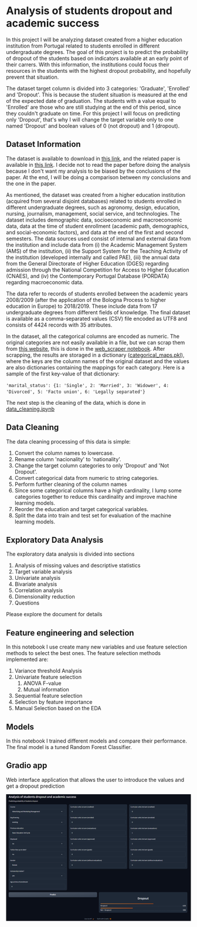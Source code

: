# Analysis of students dropout and academic success

In this project I will be analyzing dataset created from a higher education institution from Portugal related to students enrolled in different undergraduate degrees. The goal of this project is to predict the probability of dropout of the students based on indicators available at an early point of their carrers. With this information, the institutions could focus their resources in the students with the highest dropout probability, and hopefully prevent that situation.

The dataset target column is divided into 3 categories: 'Graduate', 'Enrolled' and 'Dropout'. This is because the student situation is measured at the end of the expected date of graduation. The students with a value equal to 'Enrolled' are those who are still studying at the end of this period, since they couldn't graduate on time. For this project I will focus on predicting only 'Dropout', that's why I will change the target variable only to one named 'Dropout' and boolean values of 0 (not dropout) and 1 (dropout).

## Dataset Information

The dataset is available to download in [this link](https://zenodo.org/record/5777340#.Y7FJotJBwUE), and the related paper is available in [this link](https://www.mdpi.com/2306-5729/7/11/146). I decide not to read the paper before doing the analysis because I don't want my analysis to be biased by the conclusions of the paper. At the end, I will be doing a comparison between my conclusions and the one in the paper.

As mentioned, the dataset was created from a higher education institution (acquired from several disjoint databases) related to students enrolled in different undergraduate degrees, such as agronomy, design, education, nursing, journalism, management, social service, and technologies. The dataset includes demographic data, socioeconomic and macroeconomic data, data at the time of student enrollment (academic path, demographics, and social-economic factors), and data at the end of the first and second semesters. The data sources used consist of internal and external data from the institution and include data from (i) the Academic Management System (AMS) of the institution, (ii) the Support System for the Teaching Activity of the institution (developed internally and called PAE), (iii) the annual data from the General Directorate of Higher Education (DGES) regarding admission through the National Competition for Access to Higher Education (CNAES), and (iv) the Contemporary Portugal Database (PORDATA) regarding macroeconomic data.

The data refer to records of students enrolled between the academic years 2008/2009 (after the application of the Bologna Process to higher education in Europe) to 2018/2019. These include data from 17 undergraduate degrees from different fields of knowledge. The final dataset is available as a comma-separated values (CSV) file encoded as UTF8 and consists of 4424 records with 35 attributes.

In the dataset, all the categorical columns are encoded as numeric. The original categories are not easily available in a file, but we can scrap them from [this website](https://valoriza.ipportalegre.pt/piaes/features-info-stats.html), this is done in the [web_scraper notebook](notebooks\web_scraper.ipynb). After scrapping, the results are storaged in a dictionary ([categorical_maps.pkl](data\categorical_maps.pkl)), where the keys are the column names of the original dataset and the values are also dictionaries containing the mappings for each category. Here is a sample of the first key-value of that dictionary:

`'marital_status': {1: 'Single',
              2: 'Married',
              3: 'Widower',
              4: 'Divorced',
              5: 'Facto union',
              6: 'Legally separated'}`

The next step is the cleaning of the data, which is done in [data_cleaning.ipynb](notebooks\data_cleaning.ipynb)

## Data Cleaning

The data cleaning processing of this data is simple:

1. Convert the column names to lowercase.
2. Rename column 'nacionality' to 'nationality'.
3. Change the target column categories to only 'Dropout' and 'Not Dropout'.
4. Convert categorical data from numeric to string categories.
5. Perform further cleaning of the column names
6. Since some categorical columns have a high cardinality, I lump some categories together to reduce this cardinality and improve machine learning models.
7. Reorder the education and target categorical variables.
8. Split the data into train and test set for evaluation of the machine learning models.

## Exploratory Data Analysis

The exploratory data analysis is divided into sections

1. Analysis of missing values and descriptive statistics
2. Target variable analysis
3. Univariate analysis
4. Bivariate analysis
5. Correlation analysis
6. Dimensionality reduction
7. Questions

Please explore the document for details

## Feature engineering and selection

In this notebook I use create many new variables and use feature selection methods to select the best ones. The feature selection methods implemented are:

1. Variance threshold Analysis
2. Univariate feature selection
   1. ANOVA F-value
   2. Mutual information
3. Sequential feature selection
4. Selection by feature importance
5. Manual Selection based on the EDA

## Models

In this notebook I trained different models and compare their performance. The final model is a tuned Random Forest Classifier.

## Gradio app

Web interface application that allows the user to introduce the values and get a dropout prediction

![gradio_app](images/gradio_interface.PNG)
